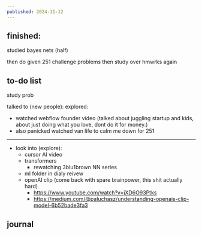 ```yaml
---
published: 2024-11-12
---
```

## finished:

studied bayes nets (half)

then do given 251 challenge problems
then study over hmwrks again
## to-do list


study prob

talked to (new people): 
explored: 
- watched webflow founder video (talked about juggling startup and kids, about just doing what you love, dont do it for money.)
- also panicked watched van life to calm me down for 251

---

- look into (explore):
	- cursor AI video
	- transformers
		- rewatching 3blu1brown NN series
	- ml folder in dialy reivew
	- openAI clip (come back with spare brainpower, this shit actually hard)
		- https://www.youtube.com/watch?v=jXD6O93Ptks
		- https://medium.com/@paluchasz/understanding-openais-clip-model-6b52bade3fa3
## journal
